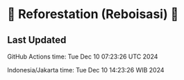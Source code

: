 
# 🌳 Reforestation (Reboisasi) 🌲

## Last Updated

GitHub Actions time: Tue Dec 10 07:23:26 UTC 2024

Indonesia/Jakarta time: Tue Dec 10 14:23:26 WIB 2024

